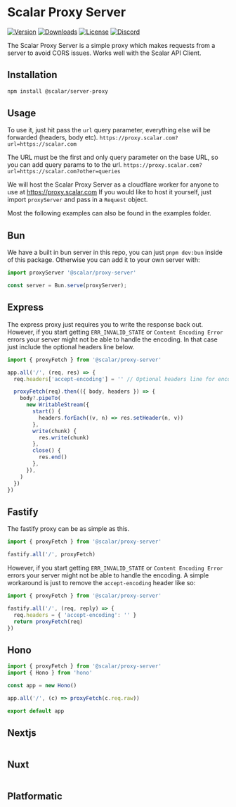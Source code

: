 # Scalar Proxy Server

[![Version](https://img.shields.io/npm/v/%40scalar/proxy-server)](https://www.npmjs.com/package/@scalar/proxy-server)
[![Downloads](https://img.shields.io/npm/dm/%40scalar/proxy-server)](https://www.npmjs.com/package/@scalar/proxy-server)
[![License](https://img.shields.io/npm/l/%40scalar%2Fproxy-server)](https://www.npmjs.com/package/@scalar/proxy-server)
[![Discord](https://img.shields.io/discord/1135330207960678410?style=flat&color=5865F2)](https://discord.gg/8HeZcRGPFS)

The Scalar Proxy Server is a simple proxy which makes requests from a server to avoid CORS issues.
Works well with the Scalar API Client.

## Installation

```bash
npm install @scalar/server-proxy
```

## Usage

To use it, just hit pass the `url` query parameter, everything else will be forwarded (headers, body etc).
`https://proxy.scalar.com?url=https://scalar.com`

The URL must be the first and only query parameter on the base URL, so you can add query params to to the url.
`https://proxy.scalar.com?url=https://scalar.com?other=queries`

We will host the Scalar Proxy Server as a cloudflare worker for anyone to use at <https://proxy.scalar.com>
If you would like to host it yourself, just import `proxyServer` and pass in a `Request` object.

Most the following examples can also be found in the examples folder.

## Bun

We have a built in bun server in this repo, you can just `pnpm dev:bun` inside of this package.
Otherwise you can add it to your own server with:

```ts
import proxyServer '@scalar/proxy-server'

const server = Bun.serve(proxyServer);
```

## Express

The express proxy just requires you to write the response back out. However, if you start getting
`ERR_INVALID_STATE` or `Content Encoding Error` errors your server might not be able to handle the
encoding. In that case just include the optional headers line below.

```ts
import { proxyFetch } from '@scalar/proxy-server'

app.all('/', (req, res) => {
  req.headers['accept-encoding'] = '' // Optional headers line for encoding

  proxyFetch(req).then(({ body, headers }) => {
    body?.pipeTo(
      new WritableStream({
        start() {
          headers.forEach((v, n) => res.setHeader(n, v))
        },
        write(chunk) {
          res.write(chunk)
        },
        close() {
          res.end()
        },
      }),
    )
  })
})
```

## Fastify

The fastify proxy can be as simple as this.

```ts
import { proxyFetch } from '@scalar/proxy-server'

fastify.all('/', proxyFetch)
```

However, if you start getting `ERR_INVALID_STATE` or `Content Encoding Error` errors your server
might not be able to handle the encoding. A simple workaround is just to remove the `accept-encoding`
header like so:

```ts
import { proxyFetch } from '@scalar/proxy-server'

fastify.all('/', (req, reply) => {
  req.headers = { 'accept-encoding': '' }
  return proxyFetch(req)
})
```

## Hono

```ts
import { proxyFetch } from '@scalar/proxy-server'
import { Hono } from 'hono'

const app = new Hono()

app.all('/', (c) => proxyFetch(c.req.raw))

export default app
```

## Nextjs

```ts

```

## Nuxt

```ts

```

## Platformatic

```ts

```
